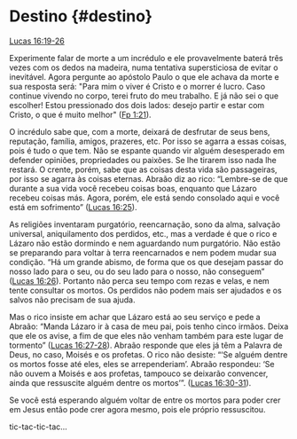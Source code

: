 # **Destino** {#destino}

[Lucas 16:19-26](http://bibliaonline.com.br/acf/lc/16/19-26)

Experimente falar de morte a um incrédulo e ele provavelmente baterá três vezes com os dedos na madeira, numa tentativa supersticiosa de evitar o inevitável. Agora pergunte ao apóstolo Paulo o que ele achava da morte e sua resposta será: &quot;Para mim o viver é Cristo e o morrer é lucro. Caso continue vivendo no corpo, terei fruto do meu trabalho. E já não sei o que escolher! Estou pressionado dos dois lados: desejo partir e estar com Cristo, o que é muito melhor&quot; ([Fp 1:21](http://bibliaonline.com.br/acf/fp/1/21)).

O incrédulo sabe que, com a morte, deixará de desfrutar de seus bens, reputação, família, amigos, prazeres, etc. Por isso se agarra a essas coisas, pois é tudo o que tem. Não se espante quando vir alguém desesperado em defender opiniões, propriedades ou paixões. Se lhe tirarem isso nada lhe restará. O crente, porém, sabe que as coisas desta vida são passageiras, por isso se agarra às coisas eternas. Abraão diz ao rico: “Lembre-se de que durante a sua vida você recebeu coisas boas, enquanto que Lázaro recebeu coisas más. Agora, porém, ele está sendo consolado aqui e você está em sofrimento” ([Lucas 16:25](http://bibliaonline.com.br/acf/lc/16/25)).

As religiões inventaram purgatório, reencarnação, sono da alma, salvação universal, aniquilamento dos perdidos, etc., mas a verdade é que o rico e Lázaro não estão dormindo e nem aguardando num purgatório. Não estão se preparando para voltar à terra reencarnados e nem podem mudar sua condição. “Há um grande abismo, de forma que os que desejam passar do nosso lado para o seu, ou do seu lado para o nosso, não conseguem” ([Lucas 16:26](http://bibliaonline.com.br/acf/lc/16/26)). Portanto não perca seu tempo com rezas e velas, e nem tente consultar os mortos. Os perdidos não podem mais ser ajudados e os salvos não precisam de sua ajuda.

Mas o rico insiste em achar que Lázaro está ao seu serviço e pede a Abraão: “Manda Lázaro ir à casa de meu pai, pois tenho cinco irmãos. Deixa que ele os avise, a fim de que eles não venham também para este lugar de tormento” ([Lucas 16:27-28](http://bibliaonline.com.br/acf/lc/16/27-28)). Abraão responde que eles já têm a Palavra de Deus, no caso, Moisés e os profetas. O rico não desiste: “‘Se alguém dentre os mortos fosse até eles, eles se arrependeriam’. Abraão respondeu: ‘Se não ouvem a Moisés e aos profetas, tampouco se deixarão convencer, ainda que ressuscite alguém dentre os mortos’”. ([Lucas 16:30-31](http://bibliaonline.com.br/acf/lc/16/30-31)).

Se você está esperando alguém voltar de entre os mortos para poder crer em Jesus então pode crer agora mesmo, pois ele próprio ressuscitou.

tic-tac-tic-tac...